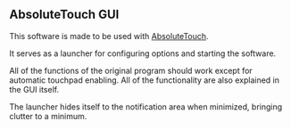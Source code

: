 AbsoluteTouch GUI
------------------
This software is made to be used with [AbsoluteTouch](https://github.com/apsun/AbsoluteTouch). 

It serves as a launcher for configuring options and starting the software.

All of the functions of the original program should work except for automatic touchpad enabling. All of the functionality are also explained in the GUI itself.

The launcher hides itself to the notification area when minimized, bringing clutter to a minimum.